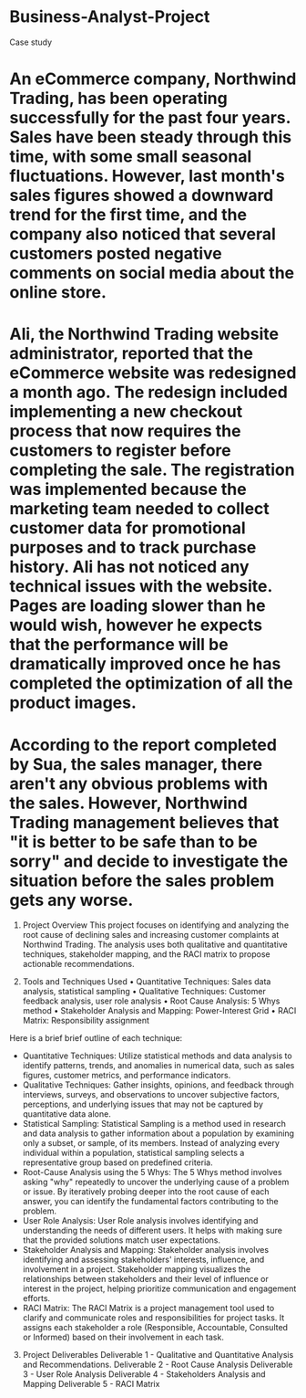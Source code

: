# Business-Analyst-Project

Case study

# An eCommerce company, Northwind Trading, has been operating successfully for the past four years. Sales have been steady through this time, with some small seasonal fluctuations. However, last month's sales figures showed a downward trend for the first time, and the company also noticed that several customers posted negative comments on social media about the online store. 
# Ali, the Northwind Trading website administrator, reported that the eCommerce website was redesigned a month ago. The redesign included implementing a new checkout process that now requires the customers to register before completing the sale. The registration was implemented because the marketing team needed to collect customer data for promotional purposes and to track purchase history. Ali has not noticed any technical issues with the website. Pages are loading slower than he would wish, however he expects that the performance will be dramatically improved once he has completed the optimization of all the product images. 
# According to the report completed by Sua, the sales manager, there aren't any obvious problems with the sales. However,  Northwind Trading management believes that "it is better to be safe than to be sorry" and decide to investigate the situation before the sales problem gets any worse.


1. Project Overview
This project focuses on identifying and analyzing the root cause of declining sales and increasing customer complaints at Northwind Trading. The analysis uses both qualitative and quantitative techniques, stakeholder mapping, and the RACI matrix to propose actionable recommendations.

2. Tools and Techniques Used
• Quantitative Techniques: Sales data analysis, statistical sampling
• Qualitative Techniques: Customer feedback analysis, user role analysis
• Root Cause Analysis: 5 Whys method
• Stakeholder Analysis and Mapping: Power-Interest Grid
• RACI Matrix: Responsibility assignment

Here is a brief brief outline of each technique: 
- Quantitative Techniques: Utilize statistical methods and data analysis to identify patterns, trends, and anomalies in numerical data, such as sales figures, customer metrics, and performance indicators.
- Qualitative Techniques: Gather insights, opinions, and feedback through interviews, surveys, and observations to uncover subjective factors, perceptions, and underlying issues that may not be captured by quantitative data alone.
- Statistical Sampling: Statistical Sampling is a method used in research and data analysis to gather information about a population by examining only a subset, or sample, of its members. Instead of analyzing every individual within a population, statistical sampling selects a representative group based on predefined criteria. 
- Root-Cause Analysis using the 5 Whys:  The 5 Whys method involves asking "why" repeatedly to uncover the underlying cause of a problem or issue. By iteratively probing deeper into the root cause of each answer, you can identify the fundamental factors contributing to the problem.
- User Role Analysis: User Role analysis involves identifying and understanding the needs of different users. It helps with making sure that the provided  solutions match user expectations.
- Stakeholder Analysis and Mapping: Stakeholder analysis involves identifying and assessing stakeholders' interests, influence, and involvement in a project. Stakeholder mapping visualizes the relationships between stakeholders and their level of influence or interest in the project, helping prioritize communication and engagement efforts.
- RACI Matrix: The RACI Matrix is a project management tool used to clarify and communicate roles and responsibilities for project tasks. It assigns each stakeholder a role (Responsible, Accountable, Consulted or Informed) based on their involvement in each task.


3. Project Deliverables
Deliverable 1 - Qualitative and Quantitative Analysis and Recommendations.
Deliverable 2 - Root Cause Analysis 
Deliverable 3 - User Role Analysis 
Deliverable 4 - Stakeholders Analysis and Mapping
Deliverable 5 - RACI Matrix 
